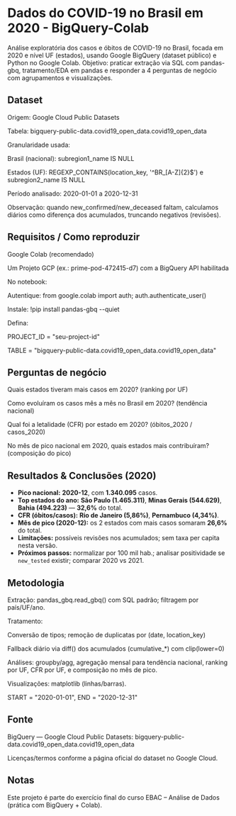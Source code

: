 # Dados do COVID-19 no Brasil em 2020 - BigQuery-Colab
Análise exploratória dos casos e óbitos de COVID-19 no Brasil, focada em 2020 e nível UF (estados), usando Google BigQuery (dataset público) e Python no Google Colab.
Objetivo: praticar extração via SQL com pandas-gbq, tratamento/EDA em pandas e responder a 4 perguntas de negócio com agrupamentos e visualizações.

## Dataset

Origem: Google Cloud Public Datasets

Tabela: bigquery-public-data.covid19_open_data.covid19_open_data

Granularidade usada:

Brasil (nacional): subregion1_name IS NULL

Estados (UF): REGEXP_CONTAINS(location_key, '^BR_[A-Z]{2}$') e subregion2_name IS NULL

Período analisado: 2020-01-01 a 2020-12-31

Observação: quando new_confirmed/new_deceased faltam, calculamos diários como diferença dos acumulados, truncando negativos (revisões).

## Requisitos / Como reproduzir

Google Colab (recomendado)

Um Projeto GCP (ex.: prime-pod-472415-d7) com a BigQuery API habilitada

No notebook:

Autentique: from google.colab import auth; auth.authenticate_user()

Instale: !pip install pandas-gbq --quiet

Defina:

PROJECT_ID = "seu-project-id"

TABLE = "bigquery-public-data.covid19_open_data.covid19_open_data"

## Perguntas de negócio

Quais estados tiveram mais casos em 2020? (ranking por UF)

Como evoluíram os casos mês a mês no Brasil em 2020? (tendência nacional)

Qual foi a letalidade (CFR) por estado em 2020? (óbitos_2020 / casos_2020)

No mês de pico nacional em 2020, quais estados mais contribuíram? (composição do pico)

## Resultados & Conclusões (2020)

- **Pico nacional:** **2020-12**, com **1.340.095** casos.
- **Top estados do ano:** **São Paulo (1.465.311)**, **Minas Gerais (544.629)**, **Bahia (494.223)** — **32,6%** do total.
- **CFR (óbitos/casos):** **Rio de Janeiro (5,86%)**, **Pernambuco (4,34%)**.
- **Mês de pico (2020-12):** os 2 estados com mais casos somaram **26,6%** do total.
- **Limitações:** possíveis revisões nos acumulados; sem taxa per capita nesta versão.
- **Próximos passos:** normalizar por 100 mil hab.; analisar positividade se `new_tested` existir; comparar 2020 vs 2021.


## Metodologia

Extração: pandas_gbq.read_gbq() com SQL padrão; filtragem por país/UF/ano.

Tratamento:

Conversão de tipos; remoção de duplicatas por (date, location_key)

Fallback diário via diff() dos acumulados (cumulative_*) com clip(lower=0)

Análises: groupby/agg, agregação mensal para tendência nacional, ranking por UF, CFR por UF, e composição no mês de pico.

Visualizações: matplotlib (linhas/barras).

START = "2020-01-01", END = "2020-12-31"

## Fonte

BigQuery — Google Cloud Public Datasets: bigquery-public-data.covid19_open_data.covid19_open_data

Licenças/termos conforme a página oficial do dataset no Google Cloud.

## Notas

Este projeto é parte do exercício final do curso EBAC – Análise de Dados (prática com BigQuery + Colab).
